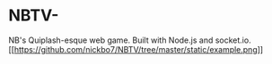 # NBTV-
NB's Quiplash-esque web game. Built with Node.js and socket.io.
[[https://github.com/nickbo7/NBTV/tree/master/static/example.png]]
